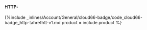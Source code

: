 <!--  usedin: [ _general/account/cloud66-badge-v1.md] -->

#### HTTP:



{%include _inlines/Account/General/cloud66-badge/code_cloud66-badge_http-tahrefhtt-v1.md  product = include.product %}




